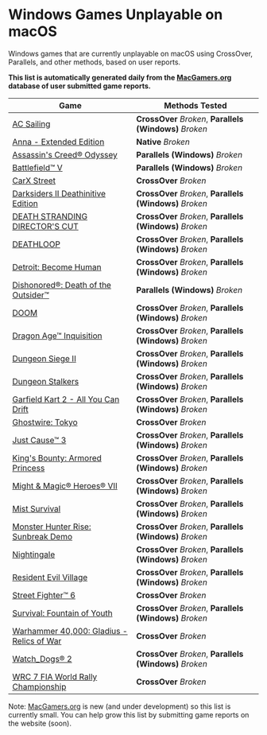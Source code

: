 # Windows Games Unplayable on macOS

Windows games that are currently unplayable on macOS using CrossOver, Parallels, and other methods, based on user
reports.

**This list is automatically generated daily from the [MacGamers.org](https://macgamers.org/) database of user submitted
game reports.**

| Game                                                                                                           | Methods Tested                                           |
|----------------------------------------------------------------------------------------------------------------|----------------------------------------------------------|
| [AC Sailing](https://macgamers.org/games/ac-sailing)                                                           | **CrossOver** *Broken*, **Parallels (Windows)** *Broken* |
| [Anna - Extended Edition](https://macgamers.org/games/anna-extended-edition)                                   | **Native** *Broken*                                      |
| [Assassin's Creed® Odyssey](https://macgamers.org/games/assassins-creed-odyssey)                              | **Parallels (Windows)** *Broken*                         |
| [Battlefield™ V](https://macgamers.org/games/battlefield-v)                                                  | **Parallels (Windows)** *Broken*                         |
| [CarX Street](https://macgamers.org/games/carx-street)                                                         | **CrossOver** *Broken*                                   |
| [Darksiders II Deathinitive Edition](https://macgamers.org/games/darksiders-ii-deathinitive-edition)           | **CrossOver** *Broken*, **Parallels (Windows)** *Broken* |
| [DEATH STRANDING DIRECTOR'S CUT](https://macgamers.org/games/death-stranding-directors-cut)                    | **CrossOver** *Broken*, **Parallels (Windows)** *Broken* |
| [DEATHLOOP](https://macgamers.org/games/deathloop)                                                             | **CrossOver** *Broken*, **Parallels (Windows)** *Broken* |
| [Detroit: Become Human](https://macgamers.org/games/detroit-become-human)                                      | **CrossOver** *Broken*, **Parallels (Windows)** *Broken* |
| [Dishonored®: Death of the Outsider™](https://macgamers.org/games/dishonored-death-of-the-outsider)         | **Parallels (Windows)** *Broken*                         |
| [DOOM](https://macgamers.org/games/doom)                                                                       | **CrossOver** *Broken*, **Parallels (Windows)** *Broken* |
| [Dragon Age™ Inquisition](https://macgamers.org/games/dragon-age-inquisition)                                | **CrossOver** *Broken*, **Parallels (Windows)** *Broken* |
| [Dungeon Siege II](https://macgamers.org/games/dungeon-siege-ii)                                               | **CrossOver** *Broken*, **Parallels (Windows)** *Broken* |
| [Dungeon Stalkers](https://macgamers.org/games/dungeon-stalkers)                                               | **CrossOver** *Broken*, **Parallels (Windows)** *Broken* |
| [Garfield Kart 2 - All You Can Drift](https://macgamers.org/games/garfield-kart-2-all-you-can-drift)           | **CrossOver** *Broken*, **Parallels (Windows)** *Broken* |
| [Ghostwire: Tokyo](https://macgamers.org/games/ghostwire-tokyo)                                                | **CrossOver** *Broken*                                   |
| [Just Cause™ 3](https://macgamers.org/games/just-cause-3)                                                    | **CrossOver** *Broken*, **Parallels (Windows)** *Broken* |
| [King's Bounty: Armored Princess](https://macgamers.org/games/kings-bounty-armored-princess)                   | **CrossOver** *Broken*, **Parallels (Windows)** *Broken* |
| [Might & Magic® Heroes® VII](https://macgamers.org/games/might-magic-heroes-vii)                             | **CrossOver** *Broken*, **Parallels (Windows)** *Broken* |
| [Mist Survival](https://macgamers.org/games/mist-survival)                                                     | **CrossOver** *Broken*, **Parallels (Windows)** *Broken* |
| [Monster Hunter Rise: Sunbreak Demo](https://macgamers.org/games/monster-hunter-rise-sunbreak-demo)            | **CrossOver** *Broken*, **Parallels (Windows)** *Broken* |
| [Nightingale](https://macgamers.org/games/nightingale)                                                         | **CrossOver** *Broken*, **Parallels (Windows)** *Broken* |
| [Resident Evil Village](https://macgamers.org/games/resident-evil-village)                                     | **CrossOver** *Broken*, **Parallels (Windows)** *Broken* |
| [Street Fighter™ 6](https://macgamers.org/games/street-fighter-6)                                            | **CrossOver** *Broken*                                   |
| [Survival: Fountain of Youth](https://macgamers.org/games/survival-fountain-of-youth)                          | **CrossOver** *Broken*, **Parallels (Windows)** *Broken* |
| [Warhammer 40,000: Gladius - Relics of War](https://macgamers.org/games/warhammer-40000-gladius-relics-of-war) | **CrossOver** *Broken*                                   |
| [Watch_Dogs® 2](https://macgamers.org/games/watch-dogs-2)                                                     | **CrossOver** *Broken*, **Parallels (Windows)** *Broken* |
| [WRC 7 FIA World Rally Championship](https://macgamers.org/games/wrc-7-fia-world-rally-championship)           | **CrossOver** *Broken*                                   |


Note: [MacGamers.org](https://macgamers.org/) is new (and under development) so this list is currently small. You can
help grow this list by submitting game reports on the website (soon).
